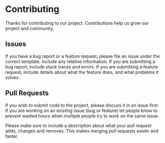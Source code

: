 # Contributing

Thanks for contributing to our project. Contributions help us grow our project and community.

## Issues

If you have a bug report or a feature request, please file an issue under the correct template. Include any relative information. If you are submitting a bug report, include stack traces and errors. If you are submitting a feature request, include details about what the feature does, and what problems it solves.

## Pull Requests

If you wish to submit code to the project, please discuss it in an issue first. If you are working on an existing issue (bug or feature) let people know to prevent wasted hours when multiple people try to work on the same issue.

Please make sure to include a description about what your pull request adds, changes and removes. This makes merging pull requests easier and faster.
